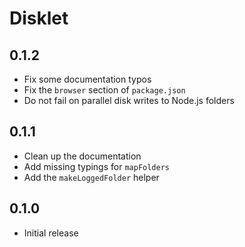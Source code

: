 # Disklet

## 0.1.2

* Fix some documentation typos
* Fix the `browser` section of `package.json`
* Do not fail on parallel disk writes to Node.js folders

## 0.1.1

* Clean up the documentation
* Add missing typings for `mapFolders`
* Add the `makeLoggedFolder` helper

## 0.1.0

* Initial release
